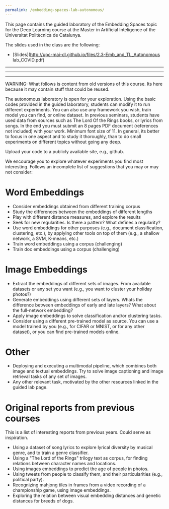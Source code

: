 ```yaml
---
permalink: /embedding-spaces-lab-autonomous/
---
```


This page contains the guided laboratory of the Embedding Spaces topic for the Deep Learning course at the Master in Artificial Inteligence of the Universitat Politècnica de Catalunya.

The slides used in the class are the following:

*  [Slides](http://upc-mai-dl.github.io/files/2.3-Emb_and_TL_Autonomous lab_COVID.pdf)

-------------------------------------------------
-------------------------------------------------
-------------------------------------------------
WARNING: What follows is content from old versions of this course. Its here because it may contain stuff that could be reused.

The autonomous laboratory is open for your exploration. Using the basic codes provided in the guided laboratory, students can modify it to run different experiments. You can also use any framework you wish, train model you can find, or online dataset. In previous seminars, students have used data from sources such as The Lord Of the Rings books, or lyrics from songs. In the end you must submit an 8 pages PDF document (references not included) with your work. Minimum font size of 11. In general, its better to focus in one aspect and to study it thoroughly, than to do small experiments on different topics without going any deep.

Upload your code to a publicly available site, e.g., github.

We encourage you to explore whatever experiments you find most interesting. Follows an incomplete list of suggestions that you may or may not consider:

# Word Embeddings
- Consider embeddings obtained from different training corpus
- Study the differences between the embeddings of different lengths
- Play with different distance measures, and explore the results
- Seek for new regularities. Is there a pattern? What defines a regularity?
- Use word embeddings for other purposes (e.g., document classification, clustering, etc.), by applying other tools on top of them (e.g., a shallow network, a SVM, K-means, etc.)
- Train word embeddings using a corpus (challenging)
- Train doc embeddings using a corpus (challenging)

# Image Embeddings
- Extract the embeddings of different sets of images. From available datasets or any set you want (e.g., you want to cluster your holiday photos?)
- Generate embeddings using different sets of layers. Whats the difference between embeddings of early and late layers? What about the full-network embedding?
- Apply image embeddings to solve classification and/or clustering tasks.
- Consider using a different pre-trained model as source. You can use a model trained by you (e.g., for CIFAR or MNIST, or for any other dataset), or you can find pre-trained models online.

# Other
- Deploying and executing a multimodal pipeline, which combines both image and textual embeddings. Try to solve image captioning and image retrieval tasks of any set of images.
- Any other relevant task, motivated by the other resources linked in the guided lab page.


# Original reports from previous courses
This is a list of interesting reports from previous years. Could serve as inspiration.

- Using a dataset of song lyrics to explore lyrical diversity by musical genre, and to train a genre classifier.
- Using a "The Lord of the Rings" trilogy text as corpus, for finding relations between character names and locations.
- Using images embeddings to predict the age of people in photos.
- Using tweets from people to classify them, and their particularities (e.g., political party).
- Recognizing mahjong tiles in frames from a video recording of a championship game, using image embeddings.
- Exploring the relation between visual embedding distances and genetic distances for breeds of dogs.
